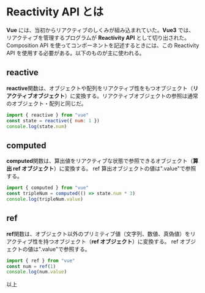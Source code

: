 # Reactivity API とは

**Vue** には、当初からリアクティブのしくみが組み込まれていた。**Vue3** では、リアクティブを管理するプログラムが **Reactivity API** として切り出された。Composition API を使ってコンポーネントを記述するときには、この Reactivity API を使用する必要がある。以下のものが主に使われる。

## reactive

**reactive**関数は、オブジェクトや配列をリアクティブ性をもつオブジェクト（**リアクティブオブジェクト**）に変換する。リアクティブオブジェクトの参照は通常のオブジェクト・配列と同じだ。

```js
import { reactive } from "vue"
const state = reactive({ num: 1 })
console.log(state.num)
```

## computed

**computed**関数は、算出値をリアクティブな状態で参照できるオブジェクト（**算出 ref オブジェクト**）に変換する。
ref 算出オブジェクトの値は".value"で参照する。

```js
import { computed } from "vue"
const tripleNum = computed(() => state.num * 3)
console.log(tripleNum.value)
```

## ref

**ref**関数は、オブジェクト以外のプリミティブ値（文字列、数値、真偽値）をリアクティブ性を持つオブジェクト（**ref オブジェクト**）に変換する。
ref オブジェクトの値は".value"で参照する。

```js
import { ref } from "vue"
const num = ref(1)
console.log(num.value)
```

以上
